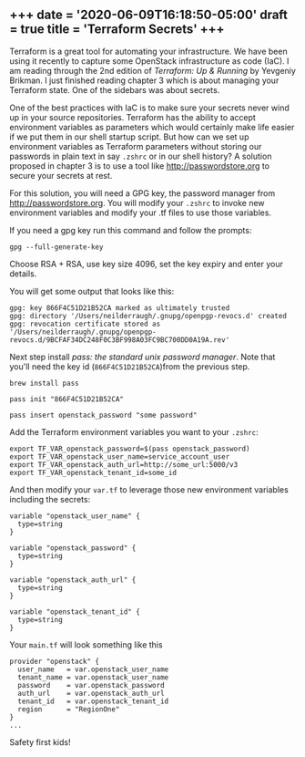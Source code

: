 +++
date = '2020-06-09T16:18:50-05:00'
draft = true
title = 'Terraform Secrets'
+++
---
Terraform is a great tool for automating your infrastructure.  We have been using it recently to capture some OpenStack infrastructure as code (IaC).  I am reading through the 2nd edition of _Terraform: Up & Running_ by Yevgeniy Brikman.  I just finished reading chapter 3 which is about managing your Terraform state.  One of the sidebars was about secrets.

One of the best practices with IaC is to make sure your secrets never wind up in your source repositories.  Terraform has the ability to accept environment variables as parameters which would certainly make life easier if we put them in our shell startup script.  But how can we set up environment variables as Terraform parameters without storing our passwords in plain text in say `.zshrc` or in our shell history?  A solution proposed in chapter 3 is to use a tool like http://passwordstore.org to secure your secrets at rest.

For this solution, you will need a GPG key, the password manager from http://passwordstore.org. You will modify your `.zshrc` to invoke new environment variables and modify your .tf files to use those variables.

If you need a gpg key run this command and follow the prompts:
```
gpg --full-generate-key
```

Choose RSA + RSA, use key size 4096, set the key expiry and enter your details.

You will get some output that looks like this:
```
gpg: key 866F4C51D21B52CA marked as ultimately trusted
gpg: directory '/Users/neilderraugh/.gnupg/openpgp-revocs.d' created
gpg: revocation certificate stored as '/Users/neilderraugh/.gnupg/openpgp-revocs.d/9BCFAF34DC248F0C3BF998A03FC9BC700DD0A19A.rev'
```

Next step install _pass: the standard unix password manager_.  Note that you'll need the key id (`866F4C51D21B52CA`)from the previous step.
```
brew install pass

pass init "866F4C51D21B52CA"

pass insert openstack_password "some password"
```

Add the Terraform environment variables you want to your `.zshrc`:
```
export TF_VAR_openstack_password=$(pass openstack_password)
export TF_VAR_openstack_user_name=service_account_user
export TF_VAR_openstack_auth_url=http://some_url:5000/v3
export TF_VAR_openstack_tenant_id=some_id
```

And then modify your `var.tf` to leverage those new environment variables including the secrets:
```
variable "openstack_user_name" {
  type=string
}

variable "openstack_password" {
  type=string
}

variable "openstack_auth_url" {
  type=string
}

variable "openstack_tenant_id" {
  type=string
}
```

Your `main.tf` will look something like this
```
provider "openstack" {
  user_name   = var.openstack_user_name
  tenant_name = var.openstack_user_name
  password    = var.openstack_password
  auth_url    = var.openstack_auth_url
  tenant_id   = var.openstack_tenant_id
  region      = "RegionOne"
}
...
```
Safety first kids!